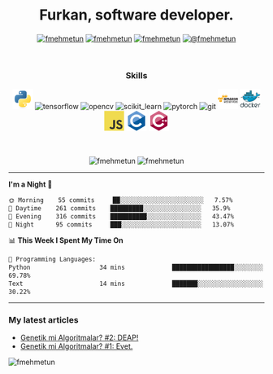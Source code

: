 <h1 align="center">Furkan, software developer.</h1>
<p align="center">
<a href="https://twitter.com/fmehmetun" target="blank"><img align="center" src="https://raw.githubusercontent.com/rahuldkjain/github-profile-readme-generator/master/src/images/icons/Social/twitter.svg" alt="fmehmetun" height="30" width="40" /></a>
<a href="https://linkedin.com/in/fmehmetun" target="blank"><img align="center" src="https://raw.githubusercontent.com/rahuldkjain/github-profile-readme-generator/master/src/images/icons/Social/linked-in-alt.svg" alt="fmehmetun" height="30" width="40" /></a>
<a href="https://kaggle.com/fmehmetun" target="blank"><img align="center" src="https://raw.githubusercontent.com/rahuldkjain/github-profile-readme-generator/master/src/images/icons/Social/kaggle.svg" alt="fmehmetun" height="30" width="40" /></a>
<a href="https://medium.com/@fmehmetun" target="blank"><img align="center" src="https://raw.githubusercontent.com/rahuldkjain/github-profile-readme-generator/master/src/images/icons/Social/medium.svg" alt="@fmehmetun" height="30" width="40" /></a>
</p><br/>

<h3 align="center">Skills</h3>
<p align="center"> <img src="https://raw.githubusercontent.com/devicons/devicon/master/icons/python/python-original.svg" alt="python" width="40" height="40"/> <img src="https://www.vectorlogo.zone/logos/tensorflow/tensorflow-icon.svg" alt="tensorflow" width="40" height="40"/> <img src="https://www.vectorlogo.zone/logos/opencv/opencv-icon.svg" alt="opencv" width="40" height="40"/> <img src="https://upload.wikimedia.org/wikipedia/commons/0/05/Scikit_learn_logo_small.svg" alt="scikit_learn" width="40" height="40"/> <img src="https://www.vectorlogo.zone/logos/pytorch/pytorch-icon.svg" alt="pytorch" width="40" height="40"/> <img src="https://www.vectorlogo.zone/logos/git-scm/git-scm-icon.svg" alt="git" width="40" height="40"/> <img src="https://raw.githubusercontent.com/devicons/devicon/master/icons/amazonwebservices/amazonwebservices-original-wordmark.svg" alt="aws" width="40" height="40"/> <img src="https://raw.githubusercontent.com/devicons/devicon/master/icons/docker/docker-original-wordmark.svg" alt="docker" width="40" height="40"/> <img src="https://raw.githubusercontent.com/devicons/devicon/master/icons/javascript/javascript-original.svg" alt="javascript" width="40" height="40"/> <img src="https://raw.githubusercontent.com/devicons/devicon/master/icons/c/c-original.svg" alt="c" width="40" height="40"/> <img src="https://raw.githubusercontent.com/devicons/devicon/master/icons/cplusplus/cplusplus-original.svg" alt="cplusplus" width="40" height="40"/>
</p><br/>

<p align="center"> <img align="center" width="50%" height="auto" src="https://github-readme-stats.vercel.app/api?username=fmehmetun&show_icons=true&count_private=true&theme=dark&title_color=fefffd&text_color=fefffd&bg_color=010002&hide_border=true&locale=en" alt="fmehmetun" /> <img align="center" width="40%" height="auto" src="https://github-readme-stats.vercel.app/api/top-langs?username=fmehmetun&exclude_repo=NNCars&show_icons=true&theme=dark&title_color=fefffd&text_color=fefffd&bg_color=010002&hide_border=true&locale=en&layout=compact" alt="fmehmetun" />
</p>

<hr class="dashed" />
<p align="center">

<!--START_SECTION:waka-->
**I'm a Night 🦉** 

```text
🌞 Morning    55 commits     ██░░░░░░░░░░░░░░░░░░░░░░░   7.57% 
🌆 Daytime    261 commits    █████████░░░░░░░░░░░░░░░░   35.9% 
🌃 Evening    316 commits    ██████████░░░░░░░░░░░░░░░   43.47% 
🌙 Night      95 commits     ███░░░░░░░░░░░░░░░░░░░░░░   13.07%

```


📊 **This Week I Spent My Time On** 

```text
💬 Programming Languages: 
Python                   34 mins             █████████████████░░░░░░░░   69.78% 
Text                     14 mins             ███████░░░░░░░░░░░░░░░░░░   30.22%

```


<!--END_SECTION:waka-->

</p>
<hr class="dashed" />

<h3 align="left">My latest articles</h3>

<!-- BLOG-POST-LIST:START -->
- [Genetik mi Algoritmalar?  #2: DEAP!](https://medium.com/rsparametrelerbutunu/genetik-mi-algoritmalar-2-deap-faaaaab756f7?source=rss-873ea545dd09------2)
- [Genetik mi Algoritmalar?  #1: Evet.](https://medium.com/rsparametrelerbutunu/genetik-mi-algoritmalar-1-evet-9fded872060b?source=rss-873ea545dd09------2)
<!-- BLOG-POST-LIST:END -->

<!-- View counter -->
<p align="left"> <img src="https://komarev.com/ghpvc/?username=fmehmetun&label=Views&color=010002&style=flat-square" alt="fmehmetun" /> </p>
